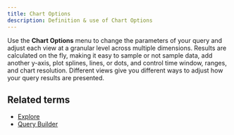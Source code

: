 ```yaml
---
title: Chart Options 
description: Definition & use of Chart Options 
---
```

Use the **Chart Options** menu to change the parameters of your query and adjust each view at a granular level across multiple dimensions. Results are calculated on the fly, making it easy to sample or not sample data, add another y-axis, plot splines, lines, or dots, and control time window, ranges, and chart resolution. Different views give you different ways to adjust how your query results are presented.  

## Related terms

- [Explore](../explore)
- [Query Builder](../../../../measure_iq/glossary/query-builder)